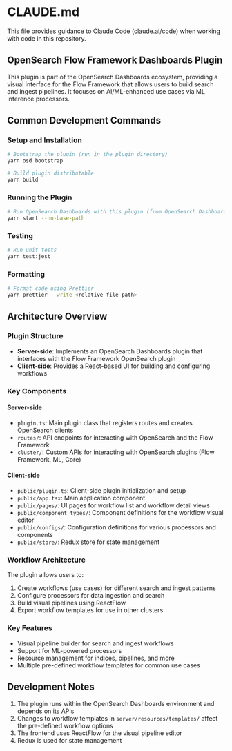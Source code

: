 # CLAUDE.md

This file provides guidance to Claude Code (claude.ai/code) when working with code in this repository.

## OpenSearch Flow Framework Dashboards Plugin

This plugin is part of the OpenSearch Dashboards ecosystem, providing a visual interface for the Flow Framework that allows users to build search and ingest pipelines. It focuses on AI/ML-enhanced use cases via ML inference processors.

## Common Development Commands

### Setup and Installation
```bash
# Bootstrap the plugin (run in the plugin directory)
yarn osd bootstrap

# Build plugin distributable
yarn build
```

### Running the Plugin
```bash
# Run OpenSearch Dashboards with this plugin (from OpenSearch Dashboards root directory)
yarn start --no-base-path
```

### Testing
```bash
# Run unit tests
yarn test:jest
```

### Formatting
```bash
# Format code using Prettier
yarn prettier --write <relative file path>
```

## Architecture Overview

### Plugin Structure
- **Server-side**: Implements an OpenSearch Dashboards plugin that interfaces with the Flow Framework OpenSearch plugin
- **Client-side**: Provides a React-based UI for building and configuring workflows

### Key Components

#### Server-side
- `plugin.ts`: Main plugin class that registers routes and creates OpenSearch clients
- `routes/`: API endpoints for interacting with OpenSearch and the Flow Framework
- `cluster/`: Custom APIs for interacting with OpenSearch plugins (Flow Framework, ML, Core)

#### Client-side
- `public/plugin.ts`: Client-side plugin initialization and setup
- `public/app.tsx`: Main application component
- `public/pages/`: UI pages for workflow list and workflow detail views
- `public/component_types/`: Component definitions for the workflow visual editor
- `public/configs/`: Configuration definitions for various processors and components
- `public/store/`: Redux store for state management

### Workflow Architecture
The plugin allows users to:
1. Create workflows (use cases) for different search and ingest patterns
2. Configure processors for data ingestion and search
3. Build visual pipelines using ReactFlow
4. Export workflow templates for use in other clusters

### Key Features
- Visual pipeline builder for search and ingest workflows
- Support for ML-powered processors
- Resource management for indices, pipelines, and more
- Multiple pre-defined workflow templates for common use cases

## Development Notes
1. The plugin runs within the OpenSearch Dashboards environment and depends on its APIs
2. Changes to workflow templates in `server/resources/templates/` affect the pre-defined workflow options
3. The frontend uses ReactFlow for the visual pipeline editor
4. Redux is used for state management